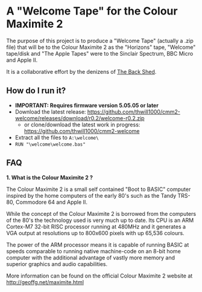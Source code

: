 # A "Welcome Tape" for the Colour Maximite 2

The purpose of this project is to produce a "Welcome Tape" (actually a .zip file) that will be to
the Colour Maximite 2 as the "Horizons" tape, "Welcome" tape/disk and "The Apple Tapes" were to the
Sinclair Spectrum, BBC Micro and Apple II.

It is a collaborative effort by the denizens of
[The Back Shed](http://www.thebackshed.com/forum/ViewForum.php?FID=16).

## How do I run it?

 - **IMPORTANT: Requires firmware version 5.05.05 or later**
 - Download the latest release: https://github.com/thwill1000/cmm2-welcome/releases/download/r0.2/welcome-r0.2.zip
    - or clone/download the latest work in progress: https://github.com/thwill1000/cmm2-welcome
 - Extract all the files to ```A:\welcome\```
 - ```RUN "\welcome\welcome.bas"```

## FAQ

**1. What is the Colour Maximite 2 ?**

The Colour Maximite 2 is a small self contained "Boot to BASIC" computer inspired by the home
computers of the early 80's such as the Tandy TRS-80, Commodore 64 and Apple II.

While the concept of the Colour Maximite 2 is borrowed from the computers of the 80's the technology
used is very much up to date.  Its CPU is an ARM Cortex-M7 32-bit RISC processor running at 480MHz
and it generates a VGA output at resolutions up to 800x600 pixels with up 65,536 colours.

The power of the ARM processor means it is capable of running BASIC at speeds comparable to running
native machine-code on an 8-bit home computer with the additional advantage of vastly more memory
and superior graphics and audio capabilities.

More information can be found on the official Colour Maximite 2 website at
http://geoffg.net/maximite.html
